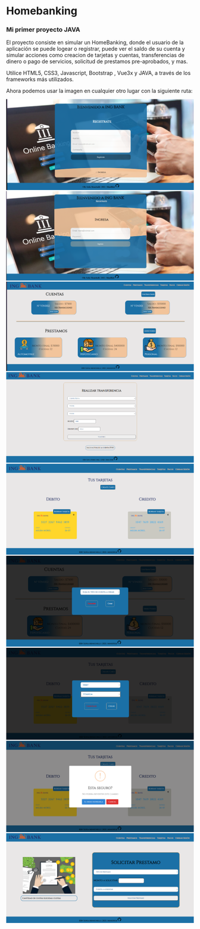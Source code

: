 # Homebanking
### Mi primer proyecto **JAVA**


El proyecto consiste en simular un HomeBanking, donde el usuario de la aplicación se puede logear o registrar, puede ver el saldo de su cuenta y simular acciones como creacion de tarjetas y cuentas, transferencias de dinero o pago de servicios, solicitud de prestamos pre-aprobados, y mas.


Utilice HTML5, CSS3, Javascript, Bootstrap , Vue3x y JAVA, a través de los frameworks más utilizados.


Ahora podemos usar la imagen en cualquier otro lugar con la siguiente ruta:

![Preview](https://raw.githubusercontent.com/SofiMenichelli/Homebanking/main/index.png)
![Preview](https://raw.githubusercontent.com/SofiMenichelli/Homebanking/main/Login.png)
![Preview](https://raw.githubusercontent.com/SofiMenichelli/Homebanking/main/acc.png)
![Preview](https://raw.githubusercontent.com/SofiMenichelli/Homebanking/main/trans.png)
![Preview](https://raw.githubusercontent.com/SofiMenichelli/Homebanking/main/tarjetas.png)
![Preview](https://raw.githubusercontent.com/SofiMenichelli/Homebanking/main/crearCuenta.png)
![Preview](https://raw.githubusercontent.com/SofiMenichelli/Homebanking/main/crearT.png)
![Preview](https://raw.githubusercontent.com/SofiMenichelli/Homebanking/main/deletecard.png)
![Preview](https://raw.githubusercontent.com/SofiMenichelli/Homebanking/main/SolicitarPrestamo.png)

